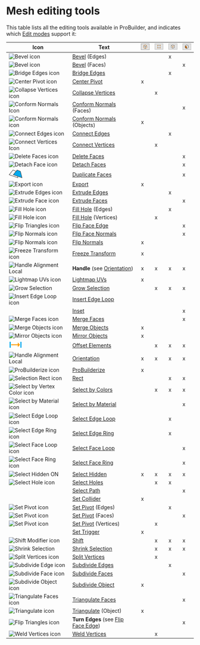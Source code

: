 # Mesh editing tools

This table lists all the editing tools available in ProBuilder, and indicates which [Edit modes](modes.md) support it:

| **Icon** | **Text** | ![Object edit mode](images/icons/EditModes_Object.png) | ![Vertex edit mode](images/icons/EditModes_Vertex.png) | ![Edge edit mode](images/icons/EditModes_Edge.png) | ![Face edit mode](images/icons/EditModes_Face.png) |
| ---- | ---- | ---- | ---- | ---- | ---- |
| ![Bevel icon](images/icons/Edge_Bevel.png) |[Bevel](Edge_Bevel.md)  (Edges) | | | x | |
| ![Bevel icon](images/icons/Edge_Bevel.png) |[Bevel](Face_Bevel.md) (Faces) | | | | x |
| ![Bridge Edges icon](images/icons/Edge_Bridge.png) |[Bridge Edges](Edge_Bridge.md) | | | x | |
| ![Center Pivot icon](images/icons/CenterPivot.png) |[Center Pivot](CenterPivot.md) | x | | | |
| ![Collapse Vertices icon](images/icons/Vert_Collapse.png) |[Collapse Vertices](Vert_Collapse.md) | | x | | |
| ![Conform Normals Icon](images/icons/Face_ConformNormals.png) |[Conform Normals](Face_ConformNormals.md) (Faces) | | | | x |
| ![Conform Normals icon](images/icons/Object_ConformNormals.png) |[Conform Normals](Object_ConformNormals.md) (Objects) | x | | | |
| ![Connect Edges icon](images/icons/Edge_Connect.png) |[Connect Edges](Edge_Connect.md) | | | x | |
| ![Connect Vertices Icon](images/icons/Vert_Connect.png) |[Connect Vertices](Vert_Connect.md) | | x | | |
| ![Delete Faces icon](images/icons/Face_Delete.png) |[Delete Faces](Face_Delete.md) | | | | x |
| ![Detach Face icon](images/icons/Face_Detach.png) |[Detach Faces](Face_Detach.md) | | | | x |
| ![Duplicate Face icon](images/icons/Face_Duplicate.png) |[Duplicate Faces](Face_Duplicate.md) | | | | x |
| ![Export icon](images/icons/Object_Export.png) |[Export](Object_Export.md) | x | | | |
| ![Extrude Edges icon](images/icons/Edge_Extrude.png) |[Extrude Edges](Edge_Extrude.md) | | | x | |
| ![Extrude Face icon](images/icons/Face_Extrude.png) |[Extrude Faces](Face_Extrude.md) | | | | x |
| ![Fill Hole icon](images/icons/FillHole.png) |[Fill Hole](Edge_FillHole.md) (Edges) | | | x | |
| ![Fill Hole icon](images/icons/FillHole.png) |[Fill Hole](Vert_FillHole.md) (Vertices) | | x | | |
| ![Flip Triangles icon](images/icons/Face_FlipTri.png) |[Flip Face Edge](Face_FlipTri.md)  | | | | x |
| ![Flip Normals icon](images/icons/Face_FlipNormals.png) |[Flip Face Normals](Face_FlipNormals.md) | | | | x |
| ![Flip Normals icon](images/icons/Object_FlipNormals.png) |[Flip Normals](Object_FlipNormals.md) | x | | | |
| ![Freeze Transform icon](images/icons/Freeze_Transform.png) |[Freeze Transform](Freeze_Transform.md) | x | | | |
| ![Handle Alignment Local](images/icons/HandleAlign_Local.png) |**Handle** (see [Orientation](HandleAlign.md)) | x | x | x | x |
| ![Lightmap UVs icon](images/icons/Object_LightmapUVs.png) |[Lightmap UVs](Object_LightmapUVs.md) | x | | | |
| ![Grow Selection](images/icons/Selection_Grow.png) |[Grow Selection](Selection_Grow.md) | | x | x | x |
| ![Insert Edge Loop icon](images/icons/Edge_InsertLoop.png) |[Insert Edge Loop](Edge_InsertLoop.md)  | | | | |
|   |[Inset](Face_Inset.md) | | | | x |
| ![Merge Faces icon](images/icons/Face_Merge.png) |[Merge Faces](Face_Merge.md) | | | | x |
| ![Merge Objects icon](images/icons/Object_Merge.png) |[Merge Objects](Object_Merge.md) | x | | | |
| ![Mirror Objects icon](images/icons/Object_Mirror.png) |[Mirror Objects](Object_Mirror.md) | x | | | |
| ![Offset Elements icon](images/icons/Offset_Elements.png) |[Offset Elements](Offset_Elements.md) |  | x | x | x |
| ![Handle Alignment Local](images/icons/HandleAlign_Local.png) |[Orientation](HandleAlign.md) | x | x | x | x |
| ![ProBuilderize icon](images/icons/Object_ProBuilderize.png) |[ProBuilderize](Object_ProBuilderize.md) | x | | | |
| ![Selection Rect icon](images/icons/Selection_Rect_Intersect.png) |[Rect](Selection_Rect_Intersect.md) | | | x | x |
| ![Select by Vertex Color icon](images/icons/Selection_SelectByVertexColor.png) |[Select by Colors](Selection_SelectByVertexColor.md) | | x | x | x |
| ![Select by Material icon](images/icons/Selection_SelectByMaterial.png) |[Select by Material](Selection_SelectByMaterial.md) | | | | x |
| ![Select Edge Loop icon](images/icons/Selection_Loop.png) |[Select Edge Loop](Selection_Loop_Edge.md) | | | x | |
| ![Select Edge Ring icon](images/icons/Selection_Ring.png) |[Select Edge Ring](Selection_Ring_Edge.md) | | | x | |
| ![Select Face Loop icon](images/icons/Selection_Loop_Face.png) |[Select Face Loop](Selection_Loop_Face.md) | | | | x |
| ![Select Face Ring icon](images/icons/Selection_Ring_Face.png) |[Select Face Ring](Selection_Ring_Face.md) | | | | x |
| ![Select Hidden ON](images/icons/Selection_SelectHidden-ON.png) |[Select Hidden](Selection_SelectHidden.md) | x | x | x | x |
| ![Select Hole icon](images/icons/Selection_SelectHole.png) |[Select Holes](Selection_SelectHole.md) | | x | x | |
|  |[Select Path](SelectPath.md) | |  |  | x |
|   |[Set Collider](Entity_Trigger.md#Collider) | x | | | |
| ![Set Pivot icon](images/icons/SetPivot.png) |[Set Pivot](Edge_SetPivot.md) (Edges) | | | x | |
| ![Set Pivot icon](images/icons/SetPivot.png) |[Set Pivot](Face_SetPivot.md) (Faces) | | | | x |
| ![Set Pivot icon](images/icons/SetPivot.png) |[Set Pivot](Vert_SetPivot.md) (Vertices) | | x | | |
|   |[Set Trigger](Entity_Trigger.md) | x | | | |
| ![Shift Modifier icon](images/icons/Selection_ShiftDifference.png) |[Shift](Selection_Shift.md) | | x | x | x |
| ![Shrink Selection](images/icons/Selection_Shrink.png) |[Shrink Selection](Selection_Shrink.md) | | x | x | x |
| ![Split Vertices icon](images/icons/Vert_Split.png) |[Split Vertices](Vert_Split.md) | | x | | |
| ![Subdivide Edge icon](images/icons/Edge_Subdivide.png) |[Subdivide Edges](Edge_Subdivide.md) | | | x | |
| ![Subdivide Face icon](images/icons/Face_Subdivide.png) |[Subdivide Faces](Face_Subdivide.md) | | | | x |
| ![Subdivide Object icon](images/icons/Object_Subdivide.png) |[Subdivide Object](Object_Subdivide.md) | x | | | |
| ![Triangulate Faces icon](images/icons/Face_Triangulate.png) |[Triangulate Faces](Face_Triangulate.md) | | | | x |
| ![Triangulate icon](images/icons/Object_Triangulate.png) |[Triangulate](Object_Triangulate.md) (Object) | x | | | |
| ![Flip Triangles icon](images/icons/Face_FlipTri.png) |**Turn Edges** (see [Flip Face Edge](Face_FlipTri.md)) |  | | | x |
| ![Weld Vertices icon](images/icons/Vert_Weld.png) |[Weld Vertices](Vert_Weld.md) | | x | | |



<!--

## Selection

Change your selections.

| **Menu item** | **Description** |
| --- | --- |
| **Grow Selection** | Expand the selection outward to adjacent faces, edges, or vertices. For more information, refer to [Grow Selection](Selection_Grow.md). |
| **Select Hole** | Select all elements along the selected open vertex or edge. For more information, refer to [Select Holes](Selection_SelectHole.md). |
| **Select Loop** | Select an edge loop from each selected edge in Edge editing mode, or a face loop from each selected face in Face editing mode. |
| **Select Material** | Select all faces that have the same material as the selected face(s). For more information, refer to [Select by Material](Selection_SelectByMaterial.md). |
| **Select Ring** | Select a ring from each selected edge in Edge editing mode, or a face ring from each selected face in Face editing mode. |
| **Select Smoothing Group** | Select all faces that belong to the currently selected smoothing group. For more information, refer to [Select Smoothing Group](Selection_SmoothingGroup.md). |
| **Select Vertex Color** | Select all faces on this object that have the same vertex color as the selected face. For more information, refer to [Select by Colors](Selection_SelectByVertexColor.md). |
| **Shrink Selection** | Remove the elements on the perimeter of the current selection. For more information, refer to [Shrink Selection](Selection_Shrink.md). |

## Interaction

Interact with your selections.

| **Menu item** | **Description** |
| --- | --- |
| **Toggle Drag Rect Mode** | To limit the drag selection to elements that are fully inside the drag rectangle, set the **Rect** action to **Complete**. For more information, refer to [Rect](Selection_Rect_Intersect.md). |
| **Toggle Handle Orientation** | Toggle between the three orientation states for Scene handles (**Global**, **Local**, or **Normal**). For more information, refer to [Orientation](HandleAlign.md). |
| **Toggle Select Back Faces** | Define whether drag selection selects or ignores hidden elements. For more information, refer to [Select Hidden](Selection_SelectHidden.md). |
| **Toggle X Ray** | Show or hide any selected hidden geometry. For more information, refer to [Selection X-Ray](preferences.md#sel-xray). |

**Note:** The **Toggle Drag Selection Mode** option is now in the **Tool Settings** overlay.

## Object

Edit a ProBuilder object.

| **Menu item** | **Description** |
| --- | --- |
| **Center Pivot** | Move the pivot point for the mesh to the center of the object’s bounds. For more information, refer to [Center Pivot](CenterPivot.md). |
| **Conform Object Normals** | Set all face normals to the same relative direction. For more information, refer to [Conform Normals](Object_ConformNormals.md). |
| **Flip Object Normals** | Flip the normals of **all** faces on the selected object(s). For more information, refer to [Flip Normals](Object_FlipNormals.md). |
| **Freeze Transform** | Set the selected object's position, rotation, and scale to world-relative origin. For more information, refer to [Freeze Transform](Freeze_Transform.md). |
| **Merge Objects** | Merge two or more selected objects. For more information, refer to [Merge Objects](Object_Merge.md). |
| **Mirror Objects** | Create mirrored copies of objects. For more information, refer to [Mirror Objects](Object_Mirror.md). |
| **Pro Builderize** | Convert the selected object(s) into objects you can edit in ProBuilder. For more information, refer to [ProBuilderize](Object_ProBuilderize.md). |
| **Set Collider** | Assign the **Collider Behaviour** script to selected objects. For more information, refer to [Set Collider](Entity_Trigger.md#Collider). |
| **Set Trigger** | Assign the **Trigger Behaviour** script to selected objects. For more information, refer to [Set Trigger](Entity_Trigger.md). |
| **Subdivide Object** | Divide every face on selected objects. For more information, refer to [Subdivide Object](Object_Subdivide.md). |
| **Triangulate Object** | Reduce all polygons to their base triangles. For more information, refer to [Triangulate](Object_Triangulate.md). |

## Geometry

Use Vertex, Edge, and Face edit mode actions.

| **Menu item** | **Description** |
| --- | --- |
| **Bevel Edges** | Bevel every edge on the selected face(s). For more information, refer to [Bevel](Face_Bevel.md). |
| **Bridge Edges** | Create a new face between two selected edges. For more information, refer to [Bridge Edges](Edge_Bridge.md). |
| **Collapse Vertices** | Collapse all selected vertices to a single point, regardless of distance. For more information, refer to [Collapse Vertices](Vert_Collapse.md). |
| **Conform Face Normals** | Set all selected face normals to the same relative direction. For more information, refer to [Conform Normals](Face_ConformNormals.md). |
| **Delete Faces** | Delete the selected face(s). For more information, refer to [Delete Faces](Face_Delete.md). |
| **Detach Faces** | Detach the selected face(s) from the rest of the mesh. For more information, refer to [Detach Faces](Face_Detach.md). |
| **Duplicate Faces** | Copy each selected face and either move it to a new mesh or leave it as a submesh. For more information, refer to [Duplicate Faces](Face_Duplicate.md). |
| **Extrude** | Push a new edge out from each selected edge in Edge edit mode, or pull out the currently selected face and attach sides to each edge in Face edit mode. For more information, refer to [Extrude Edges](Edge_Extrude.md) and [Extrude Faces](Face_Extrude.md). |
| **Fill Hole** | Create a new face that fills any holes that touch the selected vertices or edges. For more information, refer to [Fill Hole (vertices)](Vert_FillHole.md) and [Fill Hole (edges)](Edge_FillHole.md). |
| **Flip Face Edge** | Swap the triangle orientation on the selected face(s) with four sides. For more information, refer to [Flip Face Edge](Face_FlipTri.md). |
| **Flip Face Normals** | Flip the normals only on the selected face(s). For more information, refer to [Flip Face Normals](Face_FlipNormals.md). |
| **Insert Edge Loop** | Add a new edge loop from the selected edge(s). For more information, refer to [Insert Edge Loop](Edge_InsertLoop.md). |
| **Merge Faces** | Merge selected faces into a single face, and remove any dividing edges. For more information, refer to [Merge Faces](Face_Merge.md). |
| **Offset Elements** | Move the selected vertex or vertices in Vertex edit mode, the selected edge(s) in Edge edit mode, or the selected face(s) in Face edit mode. For more information, refer to [Offset Elements](Offset_Elements.md). |
| **Set Pivot To Selection** | Move the pivot point of the mesh to the average center of the selected faces. For more information, refer to [Set Pivot](Face_SetPivot.md). |
| **Smart Connect** | Create a new edge connecting the selected vertices in Vertex edit mode, or insert an edge connecting the centers of each selected edge in Edge edit mode. For more information, refer to [Connect Vertices](Vert_Connect.md) and [Connect Edges](Edge_Connect.md). |
| **Smart Subdivide** | Divide the selected edge(s) in Edge edit mode, or add a vertex at the center of each edge and connect them in the center in Face edit mode. For more information, refer to [Subdivide Edges](Edge_Subdivide.md) and [Subdivide Faces](Face_Subdivide.md). |
| **Split Vertices** | Split a single vertex into multiple vertices (one per adjacent face). For more information, refer to [Split Vertices](Vert_Split.md). |
| **Triangulate Faces** | Reduce selected faces to their base triangles. For more information, refer to [Triangulate Faces](Face_Triangulate.md). |
| **Weld Vertices** | Merge selected vertices within a specific distance of one another. For more information, refer to [Weld Vertices](Vert_Weld.md). |


-->